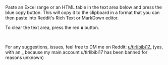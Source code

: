 Paste an Excel range or an HTML table in the text area below and press the blue copy button. This will copy it to the clipboard in a format that you can then paste into Reddit's Rich Text or MarkDown editor.

To clear the text area, press the red **x** button.

&nbsp;

For any suggestions, issues, feel free to DM me on Reddit: [u/tirlibibi17_](http://www.reddit.com/message/compose/?to=tirlibibi17_) (yes, with an _ because my main account u/tirlibibi17 has been banned for reasons unknown)
